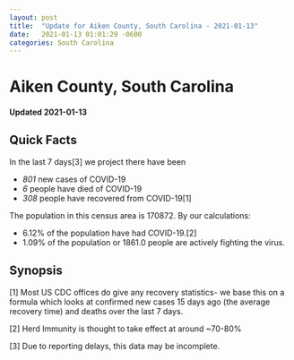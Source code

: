 ```yaml
---
layout: post
title:  "Update for Aiken County, South Carolina - 2021-01-13"
date:   2021-01-13 01:01:29 -0600
categories: South Carolina
---
```


# Aiken County, South Carolina
#### Updated 2021-01-13

## Quick Facts

In the last 7 days[3] we project there have been
- *801* new cases of COVID-19
- *6* people have died of COVID-19
- *308* people have recovered from COVID-19[1]

The population in this census area is 170872. By our calculations:
- 6.12% of the population have had COVID-19.[2]
- 1.09% of the population or 1861.0 people are actively fighting the virus.

## Synopsis




[1] Most US CDC offices do give any recovery statistics- we base this on a formula which looks at confirmed new cases
15 days ago (the average recovery time) and deaths over the last 7 days.

[2] Herd Immunity is thought to take effect at around ~70-80%

[3] Due to reporting delays, this data may be incomplete.
 
    